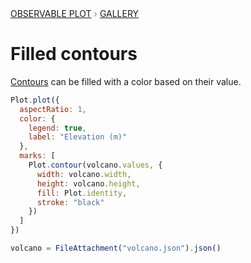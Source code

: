 <div style="color: grey; font: 13px/25.5px var(--sans-serif); text-transform: uppercase;"><h1 style="display: none;">Plot: Filled contours</h1><a href="/plot">Observable Plot</a> › <a href="/@observablehq/plot-gallery">Gallery</a></div>

# Filled contours

[Contours](https://observablehq.com/plot/marks/contour) can be filled with a color based on their value.

```js echo
Plot.plot({
  aspectRatio: 1,
  color: {
    legend: true,
    label: "Elevation (m)"
  },
  marks: [
    Plot.contour(volcano.values, {
      width: volcano.width,
      height: volcano.height,
      fill: Plot.identity,
      stroke: "black"
    })
  ]
})
```

```js echo
volcano = FileAttachment("volcano.json").json()
```

